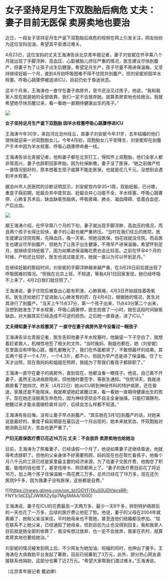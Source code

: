 # 女子坚持足月生下双胞胎后病危 丈夫：妻子目前无医保 卖房卖地也要治

近日，一段女子坚持足月生产诞下双胞胎后病危的视频在网上引发关注，网友纷纷为这位宝妈加油，希望其平安渡过难关。

4月23日，这位宝妈的丈夫王海涛告诉北京青年报记者，妻子刘安妮在怀孕第八个月就出现了手脚浮肿、高血压、心脏被胎儿挤压严重的情况，医生建议尽快剖腹产，但妻子为了让孩子出生后健康，希望足月生产，孩子尽量不用进保温箱，又坚持继续妊娠一个月，直到4月初呼吸困难不得不住院并剖腹产。但刘安妮却因羊水栓塞、呼吸心跳骤停被送进ICU，目前仍处于昏迷状态。

这半个月来，王海涛也一直守在妻子病房外，至今还没见过孩子。他说，“我和我家人现在就是她的全部依靠，我们一定不会放弃她，就算卖房卖地也给她治。我就希望她尽快苏醒过来，看一看她一直期待健康出生的孩子。”

![](https://inews.gtimg.com/om_bt/OlUS2Cy64WT6ANYXrClF34YdI7N3sC37vu_NXJw0grVnsAA/1000)

**女子坚持足月生产诞下双胞胎 因羊水栓塞呼吸心跳骤停进ICU**

王海涛今年30岁，来自河北沧州任丘，其妻子刘安妮今年31岁，去年结婚的他们很快就迎来一对双胞胎女儿。今年4月初，双胞胎女儿平安降生，刘安妮却在剖腹产手术中因为羊水栓塞、呼吸心跳骤停命悬一线。

王海涛告诉北青报记者，他和妻子都在北京打工，得知怀上双胞胎，他们全家人都非常高兴，妻子也辞职回家养胎。因为社保断缴，妻子没了医保，“她之前做产检一直情况挺好的，原本想着生孩子就算不能走医保，也就是花几千元，没想到会遇到羊水栓塞。”

据沧州市人民医院的诊断证明显示，刘安妮宫内孕35+1周，双胎妊娠，已分娩，重度子痫前期，妊娠合并中度贫血、妊娠合并心功能不全、羊水栓塞、呼吸心跳骤停、心肺复苏术后，缺血缺氧性脑病，呼吸衰竭、肺炎、凝血障碍、低蛋白血症、产后出血。

![](https://inews.gtimg.com/om_bt/Oa8AoJLBdb_b7AiNcg9NB7f9cHKOJ1sFMI-D0T52uhor8AA/1000)

据王海涛介绍，在怀孕第八个月的下旬，妻子就出现手脚浮肿、高血压的情况，而且两个孩子长得比较快，妻子的心脏也被严重挤压。“当时在我们任丘的医院，医生就建议住院观察，先降血压，吸一天氧，但她没医保，怕花钱就没住院。而且医生也建议尽早剖腹产，但她为了让孩子出生健康，不用早产进保温箱，希望怀到足月，就继续坚持妊娠了。因为如果进保温箱花费也会比较高。之前在怀孕4个月的时候，产检还比较好，医生也说过能足月，她就一直以为可以怀到足月。”

在继续妊娠的那段时间，刘安妮的手脚浮肿越来越严重，在3月28日前后就出现了呼吸困难的情况。“但我在北京上班，不知道，等我4月1日回家发现，她已经呼吸不上来了，4月2日我们就住院了。”

王海涛说，妻子住院后被查出心脏有积液、心肺衰竭，4月3日开始就挂着吸氧机，医生还给她打了促进胎儿心肺发育的药，在4月4日，根据她的情况，医生对其进行了剖腹产。“当天上午11点37分，第一个孩子出来，11点43分第二个出来，没想到她发生了羊水栓塞，呼吸心跳骤停，医生抢救了一小时，她在这段时间缺氧缺血，对大脑其实已经造成不可逆的损伤。之后她一直昏迷，进了ICU。”

**丈夫得知妻子羊水栓塞哭了 一直守在妻子病房外至今没看过一眼孩子**

王海涛告诉北青报记者，医生告知他妻子羊水栓塞时，他脑袋一下子空白了，就想着赶紧救人，机械性地签了相关的文件。“当时我妈、我姐也都在，她（刘安妮）在里面没有呼吸心跳，瞳孔都散光了，我们在外面都哭了，不敢想最坏的结果。其实两个孩子一个4.7斤，一个4.3斤，都不小，但因为早产还是进了保温箱，住了七天才出院，现在我妈妈和姐姐在照顾，我姐为了帮我们看孩子都辞职了。”

王海涛一直守在妻子的病房外，直到现在，他都没看一眼孩子。他说，自己离不开妻子，虽然无法进病房陪床，但他随时要签字、等医生通知。“住院18天，我就进病房看了她四次。昨天（4月22日）她从ICU转到神经外科的特护病房，还在昏迷，家属还是不能陪床。我就希望她赶紧醒过来，看一看她一直期待健康出生的孩子。现在她还没脱离生命危险，因为神经受损会不自主全身抽搐，只能打镇静剂，她醒过来才能全面做检查并治疗，后续会怎么样都不知道。”

王海涛有些后悔，没有让妻子早点剖腹产。“其实她在3月1日剖腹产的话，对她来说是最好的，重度子痫前期是在最后这一个月出现的，她本来就贫血，怀双胞胎对她消耗比较大，贫血也更严重了。”

**产妇无医保医疗费已花近16万元 丈夫：不会放弃 卖房卖地也给她治**

目前，王海涛为了照看妻子，已经请假一个月了，他说如果妻子还继续昏迷，他就得考虑辞职了。但他的父亲身体不好需要照顾，妈妈现在也在帮忙看孩子，他每个月八千元的工资已经是家里最主要的经济来源。为了给妻子交医疗费，他掏空了积蓄，能借的钱也借了，甚至信用卡、网贷都用上了。“妻子的医疗费目前花了将近16万，加上两个孩子住保温箱一周花费三万多，总共已经花了19万多，现在还欠医院9千多，因为我妻子没有医保，这些都是自费。”

![](https://inews.gtimg.com/om_bt/OGYFj1XuS0UDVtprsRR-
FNY1c1dCDjZJWI8XZySp7MgSMAA/1000)

王海涛说，妻子在ICU的花费最高一天两万多，最少一天6千多，转到特护病房后的一天也花了一万多，后续的医疗费让他犯了愁。他说，妻子的父母在2004年就离婚了，她和父亲没来往，平时她母亲也不管她，甚至连他们结婚都没参加。“现在联系不上她父亲，已经通知了她母亲，但到目前为止也没得到回复。我和我家人目前就是她全部的依靠了，我没有想过放弃，也一定不会放弃，我家在农村，就算卖房卖地也要给她治。”

刘安妮的情况被发到网上后，不少网友为她加油、祝福的同时，也伸出了援手。王海涛在大病救助平台发起了筹款，目前已经筹到了3万元，此外，部分热心网友直接联系他捐助，这部分也筹了近2万元。“希望大家帮我们渡过难关。”王海涛说。

（北京青年报记者 戴幼卿）


